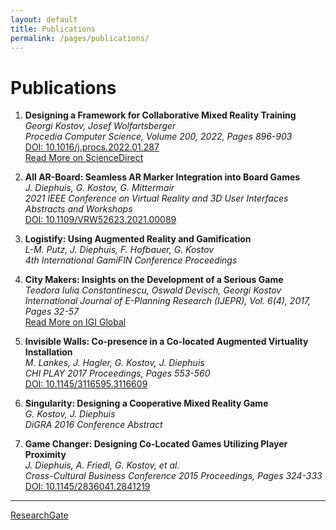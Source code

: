 ```yaml
---
layout: default
title: Publications
permalink: /pages/publications/
---
```


# Publications

1. **Designing a Framework for Collaborative Mixed Reality Training**  
   *Georgi Kostov, Josef Wolfartsberger*  
   *Procedia Computer Science, Volume 200, 2022, Pages 896-903*  
   [DOI: 10.1016/j.procs.2022.01.287](https://doi.org/10.1016/j.procs.2022.01.287)  
   [Read More on ScienceDirect](https://www.sciencedirect.com/science/article/pii/S1877050922002964)

2. **All AR-Board: Seamless AR Marker Integration into Board Games**  
   *J. Diephuis, G. Kostov, G. Mittermair*  
   *2021 IEEE Conference on Virtual Reality and 3D User Interfaces Abstracts and Workshops*  
   [DOI: 10.1109/VRW52623.2021.00089](https://doi.org/10.1109/VRW52623.2021.00089)

3. **Logistify: Using Augmented Reality and Gamification**  
   *L-M. Putz, J. Diephuis, F. Hofbauer, G. Kostov*  
   *4th International GamiFIN Conference Proceedings*  

4. **City Makers: Insights on the Development of a Serious Game**  
   *Teodora Iulia Constantinescu, Oswald Devisch, Georgi Kostov*  
   *International Journal of E-Planning Research (IJEPR), Vol. 6(4), 2017, Pages 32-57*  
   [Read More on IGI Global](https://www.igi-global.com/article/city-makers/188305)

5. **Invisible Walls: Co-presence in a Co-located Augmented Virtuality Installation**  
   *M. Lankes, J. Hagler, G. Kostov, J. Diephuis*  
   *CHI PLAY 2017 Proceedings, Pages 553-560*  
   [DOI: 10.1145/3116595.3116609](https://doi.org/10.1145/3116595.3116609)

6. **Singularity: Designing a Cooperative Mixed Reality Game**  
   *G. Kostov, J. Diephuis*  
   *DiGRA 2016 Conference Abstract*  

7. **Game Changer: Designing Co-Located Games Utilizing Player Proximity**  
   *J. Diephuis, A. Friedl, G. Kostov, et al.*  
   *Cross-Cultural Business Conference 2015 Proceedings, Pages 324-333*  
   [DOI: 10.1145/2836041.2841219](https://doi.org/10.1145/2836041.2841219)  

---

<a href="https://www.researchgate.net/profile/Georgi-Kostov" class="external-link" target="_blank" rel="noopener noreferrer">
ResearchGate
</a>
